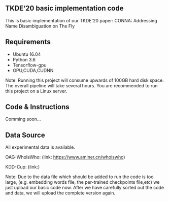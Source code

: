 ## TKDE‘20 basic implementation code

This is basic implementation of our TKDE'20 paper: CONNA: Addressing Name Disambiguation on The Fly

## Requirements
- Ubuntu 16.04
- Python 3.6
- Tensorflow-gpu
- GPU,CUDA,CUDNN

Note: Running this project will consume upwards of 100GB hard disk space. The overall pipeline will take several hours. You are recommended to run this project on a Linux server.

## Code & Instructions
Comming soon...


## Data Source
All experimental data is available.

OAG-WhoIsWho: (link: https://www.aminer.cn/whoiswho)

KDD-Cup: (link:)

Note: Due to the data file which should be added to run the code is too large, (e.g. embedding words file, the per-trained checkpoints file,etc) we just upload our basic code now. After we have carefully sorted out the code and data, we will upload the complete version again.

